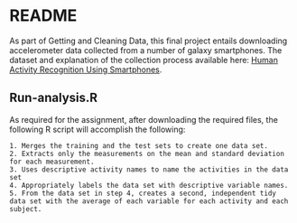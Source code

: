 


# README 

As part of Getting and Cleaning Data, this final project entails downloading accelerometer data collected from a number of galaxy smartphones. The dataset and explanation of the collection process available here: 
[Human Activity Recognition Using Smartphones](http://archive.ics.uci.edu/ml/datasets/Human+Activity+Recognition+Using+Smartphones).


## Run-analysis.R

As required for the assignment, after downloading the required files, the following R script will accomplish the following:

	1. Merges the training and the test sets to create one data set.
	2. Extracts only the measurements on the mean and standard deviation for each measurement.
	3. Uses descriptive activity names to name the activities in the data set
	4. Appropriately labels the data set with descriptive variable names.
	5. From the data set in step 4, creates a second, independent tidy data set with the average of each variable for each activity and each subject.
  

